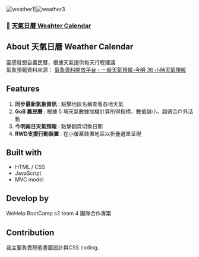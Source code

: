 
![weather1](https://user-images.githubusercontent.com/95632624/173239922-a1b6d87b-8cbb-4ab3-83a1-85320e7dd632.gif)|![weather3](https://user-images.githubusercontent.com/95632624/173241036-6519a9ae-e9a6-4038-9bff-13b04df036a0.gif)

### 🚀 [天氣日曆 Weahter Calendar](https://hsini65018.github.io/Team_4/)


## About 天氣日曆 Weather Calendar
靈感發想自農民曆，根據天氣提供每天行程建議  
氣象預報資料來源： [氣象資料開放平台 - 一般天氣預報-今明 36 小時天氣預報](opendata.cwb.gov.tw/api)  

## Features
1. **同步最新氣象資訊** : 點擊地區名稱查看各地天氣
2. **GoB 農民曆** : 根據 5 項天氣數據加權計算所得指標，數值越小，越適合戶外活動
3. **今明兩日天氣預報** : 點擊翻頁切換日期
4. **RWD支援行動裝置** : 在小螢幕裝置地區以折疊選單呈現

## Built with
* HTML / CSS
* JavaScript
* MVC model

## Develop by
WeHelp BootCamp s2 team 4 
團隊合作專案

## Contribution
我主要負責靜態畫面設計與CSS coding.

